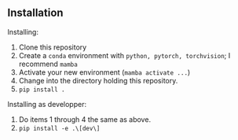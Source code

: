 ## Installation

Installing:

1. Clone this repository
2. Create a `conda` environment with `python, pytorch, torchvision`; I recommend `mamba`
3. Activate your new environment (`mamba activate ...`)
4. Change into the directory holding this repository.
5. `pip install .`

Installing as developper:

1. Do items 1 through 4 the same as above.
2. `pip install -e .\[dev\]`
